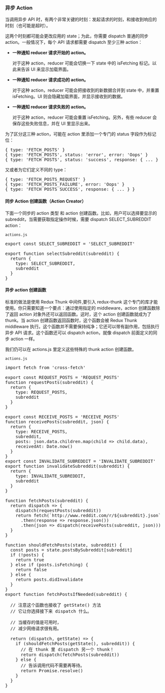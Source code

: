 <h3>异步 Action</h3>
当调用异步 API 时，有两个非常关键的时刻：发起请求的时刻，和接收到响应的时刻（也可能是超时）。

这两个时刻都可能会更改应用的 state；为此，你需要 dispatch 普通的同步 action。一般情况下，每个 API 请求都需要 dispatch 至少三种 action：

* <b>一种通知 reducer 请求开始的 action。</b>

  对于这种 action，reducer 可能会切换一下 state 中的 isFetching 标记。以此来告诉 UI 来显示加载界面。

* <b>一种通知 reducer 请求成功的 action。</b>

  对于这种 action，reducer 可能会把接收到的新数据合并到 state 中，并重置 isFetching。UI 则会隐藏加载界面，并显示接收到的数据。

* <b>一种通知 reducer 请求失败的 action。</b>

  对于这种 action，reducer 可能会重置 isFetching。另外，有些 reducer 会保存这些失败信息，并在 UI 里显示出来。


为了区分这三种 action，可能在 action 里添加一个专门的 status 字段作为标记位：
<pre>
{ type: 'FETCH_POSTS' }
{ type: 'FETCH_POSTS', status: 'error', error: 'Oops' }
{ type: 'FETCH_POSTS', status: 'success', response: { ... } }
</pre>
又或者为它们定义不同的 type：
<pre>
{ type: 'FETCH_POSTS_REQUEST' }
{ type: 'FETCH_POSTS_FAILURE', error: 'Oops' }
{ type: 'FETCH_POSTS_SUCCESS', response: { ... } }
</pre>
<h4>同步 Action 创建函数（Action Creator）</h4>
下面一个同步的 action 类型 和 action 创建函数。比如，用户可以选择要显示的 subreddit，当需要获取指定操作时候，需要 dispatch SELECT_SUBREDDIT action：
<br/>

    actions.js

<pre>
export const SELECT_SUBREDDIT = 'SELECT_SUBREDDIT'

export function selectSubreddit(subreddit) {
  return {
    type: SELECT_SUBREDDIT,
    subreddit
  }
}
</pre>
<h4>异步 action 创建函数</h4>


标准的做法是使用 Redux Thunk 中间件,要引入 redux-thunk 这个专门的库才能使用。你只需要知道一个要点：通过使用指定的 middleware，action 创建函数除了返回 action 对象外还可以返回函数。这时，这个 action 创建函数就成为了 thunk。当 action 创建函数返回函数时，这个函数会被 Redux Thunk middleware 执行。这个函数并不需要保持纯净；它还可以带有副作用，包括执行异步 API 请求。这个函数还可以 dispatch action，就像 dispatch 前面定义的同步 action 一样。


我们仍可以在 actions.js 里定义这些特殊的 thunk action 创建函数。

    actions.js
<pre>
import fetch from 'cross-fetch'

export const REQUEST_POSTS = 'REQUEST_POSTS'
function requestPosts(subreddit) {
  return {
    type: REQUEST_POSTS,
    subreddit
  }
}

export const RECEIVE_POSTS = 'RECEIVE_POSTS'
function receivePosts(subreddit, json) {
  return {
    type: RECEIVE_POSTS,
    subreddit,
    posts: json.data.children.map(child => child.data),
    receivedAt: Date.now()
  }
}
export const INVALIDATE_SUBREDDIT = 'INVALIDATE_SUBREDDIT'
export function invalidateSubreddit(subreddit) {
  return {
    type: INVALIDATE_SUBREDDIT,
    subreddit
  }
}

function fetchPosts(subreddit) {
  return dispatch => {
    dispatch(requestPosts(subreddit))
    return fetch(`http://www.reddit.com/r/${subreddit}.json`)
      .then(response => response.json())
      .then(json => dispatch(receivePosts(subreddit, json)))
  }
}

function shouldFetchPosts(state, subreddit) {
  const posts = state.postsBySubreddit[subreddit]
  if (!posts) {
    return true
  } else if (posts.isFetching) {
    return false
  } else {
    return posts.didInvalidate
  }
}
export function fetchPostsIfNeeded(subreddit) {

  // 注意这个函数也接收了 getState() 方法
  // 它让你选择接下来 dispatch 什么。

  // 当缓存的值是可用时，
  // 减少网络请求很有用。

  return (dispatch, getState) => {
    if (shouldFetchPosts(getState(), subreddit)) {
      // 在 thunk 里 dispatch 另一个 thunk！
      return dispatch(fetchPosts(subreddit))
    } else {
      // 告诉调用代码不需要再等待。
      return Promise.resolve()
    }
  }
}
</pre>
